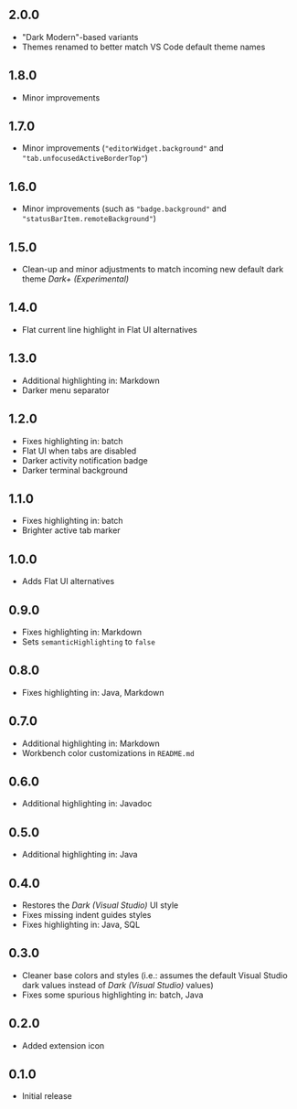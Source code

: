 ## 2.0.0

- "Dark Modern"-based variants
- Themes renamed to better match VS Code default theme names

## 1.8.0

- Minor improvements

## 1.7.0

- Minor improvements (`"editorWidget.background"` and `"tab.unfocusedActiveBorderTop"`)

## 1.6.0

- Minor improvements (such as `"badge.background"` and `"statusBarItem.remoteBackground"`)

## 1.5.0

- Clean-up and minor adjustments to match incoming new default dark theme _Dark+ (Experimental)_

## 1.4.0

- Flat current line highlight in Flat UI alternatives

## 1.3.0

- Additional highlighting in: Markdown
- Darker menu separator

## 1.2.0

- Fixes highlighting in: batch
- Flat UI when tabs are disabled
- Darker activity notification badge
- Darker terminal background

## 1.1.0

- Fixes highlighting in: batch
- Brighter active tab marker

## 1.0.0

- Adds Flat UI alternatives

## 0.9.0

- Fixes highlighting in: Markdown
- Sets `semanticHighlighting` to `false`

## 0.8.0

- Fixes highlighting in: Java, Markdown

## 0.7.0

- Additional highlighting in: Markdown
- Workbench color customizations in `README.md`

## 0.6.0

- Additional highlighting in: Javadoc

## 0.5.0

- Additional highlighting in: Java

## 0.4.0

- Restores the _Dark (Visual Studio)_ UI style
- Fixes missing indent guides styles
- Fixes highlighting in: Java, SQL

## 0.3.0

- Cleaner base colors and styles (i.e.: assumes the default Visual Studio dark values instead of _Dark (Visual Studio)_ values)
- Fixes some spurious highlighting in: batch, Java

## 0.2.0

- Added extension icon

## 0.1.0

- Initial release
